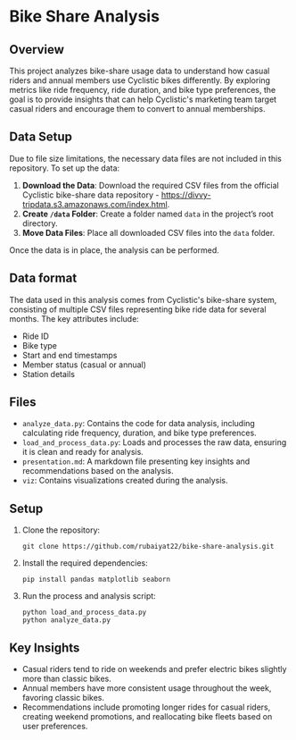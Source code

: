 # Bike Share Analysis

## Overview

This project analyzes bike-share usage data to understand how casual riders and annual members use Cyclistic bikes differently. By exploring metrics like ride frequency, ride duration, and bike type preferences, the goal is to provide insights that can help Cyclistic's marketing team target casual riders and encourage them to convert to annual memberships.

## Data Setup

Due to file size limitations, the necessary data files are not included in this repository. To set up the data:

1. **Download the Data**: Download the required CSV files from the official Cyclistic bike-share data repository - https://divvy-tripdata.s3.amazonaws.com/index.html.
2. **Create `/data` Folder**: Create a folder named `data` in the project’s root directory.
3. **Move Data Files**: Place all downloaded CSV files into the `data` folder.

Once the data is in place, the analysis can be performed.

## Data format

The data used in this analysis comes from Cyclistic's bike-share system, consisting of multiple CSV files representing bike ride data for several months. The key attributes include:

- Ride ID
- Bike type
- Start and end timestamps
- Member status (casual or annual)
- Station details

## Files

- `analyze_data.py`: Contains the code for data analysis, including calculating ride frequency, duration, and bike type preferences.
- `load_and_process_data.py`: Loads and processes the raw data, ensuring it is clean and ready for analysis.
- `presentation.md`: A markdown file presenting key insights and recommendations based on the analysis.
- `viz`: Contains visualizations created during the analysis.

## Setup

1. Clone the repository:
    ```
    git clone https://github.com/rubaiyat22/bike-share-analysis.git
    ```
2. Install the required dependencies:
    ```
    pip install pandas matplotlib seaborn
    ```

3. Run the process and analysis script:
    ```
    python load_and_process_data.py
    python analyze_data.py
    ```
    
## Key Insights

- Casual riders tend to ride on weekends and prefer electric bikes slightly more than classic bikes.
- Annual members have more consistent usage throughout the week, favoring classic bikes.
- Recommendations include promoting longer rides for casual riders, creating weekend promotions, and reallocating bike fleets based on user preferences.

